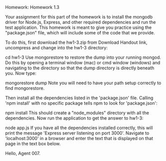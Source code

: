 Homework: Homework 1.3

Your assignment for this part of the homework is to install the mongodb driver for Node.js, Express, and other required dependencies and run the test application. This homework is meant to give you practice using the "package.json" file, which will include some of the code that we provide.

To do this, first download the hw1-3.zip from Download Handout link, uncompress and change into the hw1-3 directory:

cd hw1-3
Use mongorestore to restore the dump into your running mongod. Do this by opening a terminal window (mac) or cmd window (windows) and navigating to the directory so that the dump directory is directly beneath you. Now type:

mongorestore dump
Note you will need to have your path setup correctly to find mongorestore.

Then install all the dependencies listed in the 'package.json' file. Calling 'npm install' with no specific package tells npm to look for 'package.json':

npm install
This should create a "node_modules" directory with all the dependencies. Now run the application to get the answer to hw1-3:

node app.js
If you have all the dependencies installed correctly, this will print the message 'Express server listening on port 3000'. Navigate to 'localhost:3000' in a browser and enter the text that is displayed on that page in the text box below.

Hello, Agent 007.